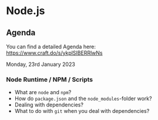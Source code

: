 # Node.js

## Agenda

You can find a detailed Agenda here: https://www.craft.do/s/ykplSIBERRlwNs

Monday, 23rd January 2023
### Node Runtime / NPM / Scripts
- What are `node` and `npm`?
- How do `package.json` and the `node_modules`-folder work?
- Dealing with dependencies?
- What to do with `git` when you deal with dependencies?